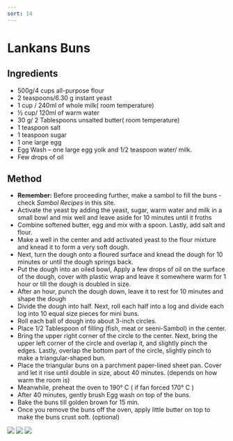 ```yaml
---
sort: 14
---
```


# Lankans Buns 

## Ingredients

* 500g/4 cups all-purpose flour
* 2 teaspoons/6.30 g instant yeast
* 1 cup / 240ml of whole milk( room temperature)
* ½ cup/ 120ml of warm water
* 30 g/ 2 Tablespoons unsalted butter( room temperature)
* 1 teaspoon salt
* 1 teaspoon sugar
* 1 one large egg
* Egg Wash – one large egg yolk and 1/2 teaspoon water/ milk.
* Few drops of oil

## Method
* __Remember:__ Before proceeding further, make a sambol to fill the buns - check *Sambol Recipes* in this site.
* Activate the yeast by adding the yeast, sugar, warm water and milk in a small bowl and mix well and leave aside for 10 minutes until it froths
* Combine softened butter, egg and mix with a spoon. Lastly, add salt and flour.
* Make a well in the center and add activated yeast to the flour mixture and knead it to form a very soft dough.
* Next, turn the dough onto a floured surface and knead the dough for 10 minutes or until the dough springs back.
* Put the dough into an oiled bowl, Apply a few drops of oil on the surface of the dough, cover with plastic wrap and leave it somewhere warm for 1 hour or till the dough is doubled in size.
* After an hour, punch the dough down, leave it to rest for 10 minutes and shape the dough
* Divide the dough into half. Next, roll each half into a log and divide each log into 10 equal size pieces for mini buns.
* Roll each ball of dough into about 3-inch circles. 
* Place 1/2 Tablespoon of filling (fish, meat or seeni-Sambol) in the center. 
* Bring the upper right corner of the circle to the center. Next, bring the upper left corner of the circle and overlap it, and slightly pinch the edges.  Lastly, overlap the bottom part of the circle, slightly pinch to make a triangular-shaped bun.
* Place the triangular buns on a parchment paper-lined sheet pan. Cover and let it rise until double in size, about 40 minutes. (depends on how warm the room is)
* Meanwhile, preheat the oven to 190° C ( if fan forced 170° C )
* After 40 minutes, gently brush Egg wash on top of the buns.
* Bake the buns till golden brown for 15 min.
* Once you remove the buns off the oven, apply little butter on top to make the buns crust soft. (optional)

<img src="{{site.baseurl}}/images/bun1.jpeg"/>
<img src="{{site.baseurl}}/images/bun2.jpeg"/>
<img src="{{site.baseurl}}/images/bun3.jpeg"/>

